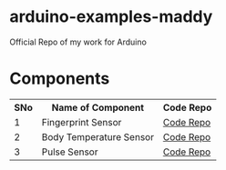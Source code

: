 # arduino-examples-maddy
Official Repo of my work for Arduino

# Components

<table>
  <tr>
    <th>SNo</th>
    <th>Name of Component</th>
    <th>Code Repo</th>
  </tr>
  <tr>
    <td>1</td>
    <td>Fingerprint Sensor</td>
    <td><a href="https://github.com/maddydevgits/arduino-examples-maddy/tree/main/fp_sensor">Code Repo</a></td>
  </tr>
  <tr>
    <td>2</td>
    <td>Body Temperature Sensor</td>
    <td><a href="https://github.com/maddydevgits/arduino-examples-maddy/tree/main/body_temperature_sensor">Code Repo</a></td>
  </tr>
  <tr>
    <td>3</td>
    <td>Pulse Sensor</td>
    <td><a href="https://github.com/maddydevgits/arduino-examples-maddy/tree/main/body_temperature_sensor">Code Repo</a></td>
  </tr>
</table>
